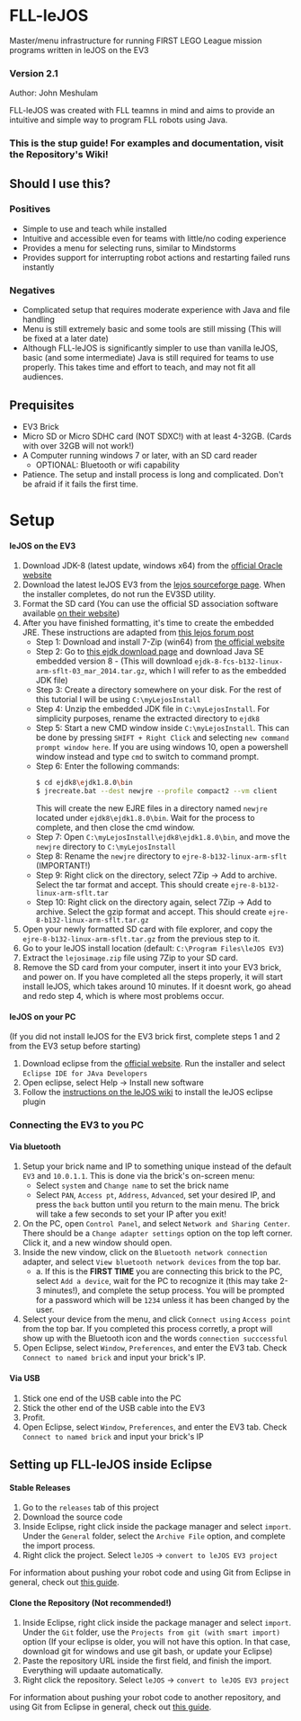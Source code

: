 # FLL-leJOS
Master/menu infrastructure for running FIRST LEGO League mission programs written in leJOS on the EV3

### Version 2.1
Author: John Meshulam

FLL-leJOS was created with FLL teamns in mind and aims to provide an intuitive and simple way to program FLL robots using Java.

### This is the stup guide! For examples and documentation, visit the Repository's Wiki!

## Should I use this?
### Positives
- Simple to use and teach while installed
- Intuitive and accessible even for teams with little/no coding experience
- Provides a menu for selecting runs, similar to Mindstorms
- Provides support for interrupting robot actions and restarting failed runs instantly

### Negatives
- Complicated setup that requires moderate experience with Java and file handling
- Menu is still extremely basic and some tools are still missing (This will be fixed at a later date)
- Although FLL-leJOS is significantly simpler to use than vanilla leJOS, basic (and some intermediate) Java is still required for teams to use properly. This takes time and effort to teach, and may not fit all audiences. 

## Prequisites
- EV3 Brick
- Micro SD or Micro SDHC card (NOT SDXC!) with at least 4-32GB. (Cards with over 32GB will not work!)
- A Computer running windows 7 or later, with an SD card reader
    - OPTIONAL: Bluetooth or wifi capability
- Patience. The setup and install process is long and complicated. Don't be afraid if it fails the first time.

# Setup

#### leJOS on the EV3
1. Download JDK-8 (latest update, windows x64) from the [official Oracle website](https://www.oracle.com/technetwork/java/javase/downloads/jdk8-downloads-2133151.html)
2. Download the latest leJOS EV3 from the [lejos sourceforge page](https://sourceforge.net/projects/ev3.lejos.p/files/). When the installer completes, do not run the EV3SD utility.
3. Format the SD card (You can use the official SD association software available [on their website](https://www.sdcard.org/downloads/formatter/))
4. After you have finished formatting, it's time to create the embedded JRE. These instructions are adapted from [this lejos forum post](https://lejos.sourceforge.io/forum/viewtopic.php?t=6435#p29568)
    - Step 1: Download and install 7-Zip (win64) from [the official website](https://www.7-zip.org/)
    - Step 2: Go to [this ejdk download page](https://www.oracle.com/java/technologies/javaseemeddedev3-downloads.html) and download Java SE embedded version 8
            - (This will download `ejdk-8-fcs-b132-linux-arm-sflt-03_mar_2014.tar.gz`, which I will refer to as the embedded JDK file)
    - Step 3: Create a directory somewhere on your disk. For the rest of this tutorial I will be using `C:\myLejosInstall`
    - Step 4: Unzip the embedded JDK file in `C:\myLejosInstall`. For simplicity purposes, rename the extracted directory to `ejdk8`
    - Step 5: Start a new CMD window inside `C:\myLejosInstall`. This can be done by pressing `SHIFT + Right Click` and selecting `new command prompt window here`. If you are using windows 10, open a powershell window instead and type `cmd` to switch to command prompt.
    - Step 6: Enter the following commands:
        ```sh
        $ cd ejdk8\ejdk1.8.0\bin
        $ jrecreate.bat --dest newjre --profile compact2 --vm client
        ```
        This will create the new EJRE files in a directory named  `newjre` located under `ejdk8\ejdk1.8.0\bin`. Wait for the process to complete, and then close the cmd window.
    - Step 7: Open `C:\myLejosInstall\ejdk8\ejdk1.8.0\bin`, and move the `newjre` directory to `C:\myLejosInstall`
    - Step 8: Rename the `newjre` directory to `ejre-8-b132-linux-arm-sflt` (IMPORTANT!)
    - Step 9: Right click on the directory, select 7Zip -> Add to archive. Select the tar format and accept. This should create `ejre-8-b132-linux-arm-sflt.tar`
    - Step 10: Right click on the directory again, select 7Zip -> Add to archive. Select the gzip format and accept. This should create `ejre-8-b132-linux-arm-sflt.tar.gz`
5. Open your newly formatted SD card with file explorer, and copy the `ejre-8-b132-linux-arm-sflt.tar.gz` from the previous step to it.
6. Go to your leJOS install location (default: `C:\Program Files\leJOS EV3`)
7. Extract the `lejosimage.zip` file using 7Zip to your SD card.
8. Remove the SD card from your computer, insert it into your EV3 brick, and power on. If you have completed all the steps properly, it will start install leJOS, which takes around 10 minutes. If it doesnt work, go ahead and redo step 4, which is where most problems occur.

#### leJOS on your PC
(If you did not install leJOS for the EV3 brick first, complete steps 1 and 2 from the EV3 setup before starting)
1. Download eclipse from the [official website](https://www.eclipse.org/downloads/). Run the installer and select `Eclipse IDE for JAva Developers`
2. Open eclipse, select Help -> Install new software
3. Follow the [instructions on the leJOS wiki](https://sourceforge.net/p/lejos/wiki/Installing%20the%20Eclipse%20plugin/) to install the leJOS eclipse plugin
### Connecting the EV3 to you PC

 #### Via bluetooth
 1. Setup your brick name and IP to something unique instead of the default `EV3` and `10.0.1.1`. This is done via the brick's on-screen menu:
    - Select `system` and `Change name` to set the brick name
    - Select `PAN`, `Access pt`, `Address`, `Advanced`, set your desired IP, and press the `back` button until you return to the main menu. The brick will take a few seconds to set your IP after you exit! 
 2. On the PC, open `Control Panel`, and select `Network and Sharing Center`. There should be a `Change adapter settings` option on the top left corner. Click it, and a new window should open.
 3. Inside the new vindow, click on the `Bluetooth network connection` adapter, and select  `View bluetooth network devices` from the top bar.
    - a. If this is the **FIRST TIME** you are connecting this brick to the PC, select `Add a device`, wait for the PC to recognize it (this may take 2-3 minutes!), and complete the setup process. You will be prompted for a password which will be `1234` unless it has been changed by the user.
4. Select your device from the menu, and click `Connect using` `Access point` from the top bar. If you completed this process corretly, a propt will show up with the Bluetooth icon and the words  `connection succcessful`
5. Open Eclipse, select `Window`, `Preferences`, and enter the EV3 tab. Check `Connect to named brick` and input your brick's IP.

#### Via USB
1. Stick one end of the USB cable into the PC
2. Stick the other end of the USB cable into the EV3
3. Profit.
4. Open Eclipse, select `Window`, `Preferences`, and enter the EV3 tab. Check `Connect to named brick` and input your brick's IP

## Setting up FLL-leJOS inside Eclipse

#### Stable Releases
1. Go to the `releases` tab of this project
2. Download the source code
3. Inside Eclipse, right click inside the package manager and select `import`. Under the `General` folder, select the `Archive File` option, and complete the import process.
4. Right click the project. Select `leJOS` -> `convert to leJOS EV3 project`

For information about pushing your robot code and using Git from Eclipse in general, check out [this guide](https://eclipsesource.com/blogs/tutorials/egit-tutorial/).

#### Clone the Repository (Not recommended!)
1. Inside Eclipse, right click inside the package manager and select `import`. Under the `Git` folder, use the `Projects from git (with smart import)` option (If your eclipse is older, you will not have this option. In that case, download git for windows and use git bash, or update your Eclipse)
2. Paste the repository URL inside the first field, and finish the import. Everything will updaate automatically.
3. Right click the repository. Select `leJOS` -> `convert to leJOS EV3 project`

For information about pushing your robot code to another repository, and using Git from Eclipse in general, check out [this guide](https://eclipsesource.com/blogs/tutorials/egit-tutorial/).
